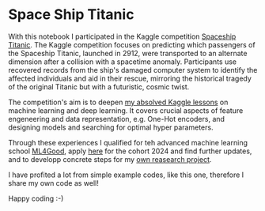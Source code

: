 # Space Ship Titanic

With this notebook I participated in the Kaggle competition [Spaceship Titanic](https://www.kaggle.com/competitions/spaceship-titanic/overview).
The Kaggle competition focuses on predicting which passengers of the Spaceship Titanic, launched in 2912, were transported to an alternate dimension after a collision with a spacetime anomaly. 
Participants use recovered records from the ship's damaged computer system to identify the affected individuals and aid in their rescue, mirroring the historical tragedy of the original Titanic but with a futuristic, cosmic twist.

The competition's aim is to deepen [my absolved Kaggle lessons](https://www.linkedin.com/feed/update/urn:li:activity:7045347017476165633/) on machine learning and deep learning. It covers crucial aspects of feature engeneering and data representation, 
e.g. One-Hot encoders, and designing models and searching for optimal hyper parameters. 

Through these experiences I qualified for teh advanced machine learning school [ML4Good](https://www.linkedin.com/feed/update/urn:li:activity:7116057666992357376/), apply [here](https://www.ml4good.org/courses/uk-march-2024) 
for the cohort 2024 and find further updates, and to developp concrete steps for my [own reasearch project](https://arxiv.org/abs/2312.10015). 

I have profited a lot from simple example codes, like this one, therefore I share my own code as well! 

Happy coding :-)

